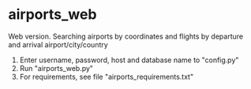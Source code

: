 # airports_web
Web version. Searching airports by coordinates and flights by departure and arrival airport/city/country

1. Enter username, password, host and database name to "config.py"
2. Run "airports_web.py"
3. For requirements, see file "airports_requirements.txt"
